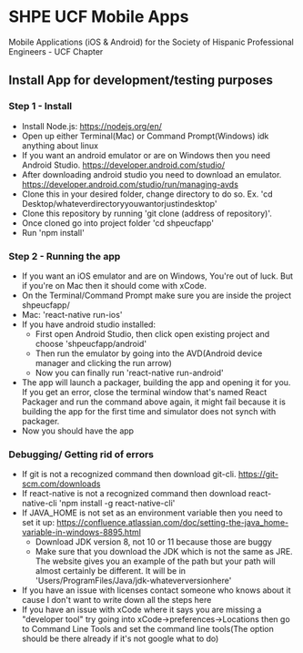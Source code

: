 # SHPE UCF Mobile Apps
Mobile Applications (iOS & Android) for the Society of Hispanic Professional Engineers - UCF Chapter

## Install App for development/testing purposes

### Step 1 - Install
* Install Node.js: https://nodejs.org/en/
* Open up either Terminal(Mac) or Command Prompt(Windows) idk anything about linux
* If you want an android emulator or are on Windows then you need Android Studio. https://developer.android.com/studio/
* After downloading android studio you need to download an emulator. https://developer.android.com/studio/run/managing-avds
* Clone this in your desired folder, change directory to do so. Ex. 'cd Desktop/whateverdirectoryyouwantorjustindesktop'
* Clone this repository by running 'git clone (address of repository)'. 
* Once cloned go into project folder 'cd shpeucfapp'
* Run 'npm install'


### Step 2 - Running the app
* If you want an iOS emulator and are on Windows, You're out of luck. But if you're on Mac then it should come with xCode.
* On the Terminal/Command Prompt make sure you are inside the project shpeucfapp/
* Mac: 'react-native run-ios'
* If you have android studio installed: 
  * First open Android Studio, then click open existing project and choose 'shpeucfapp/android'
  * Then run the emulator by going into the AVD(Android device manager and clicking the run arrow)
  * Now you can finally run 'react-native run-android'
* The app will launch a packager, building the app and opening it for you. If you get an error, close the terminal window that's named React Packager and run the command above again, it might fail because it is building the app for the first time and simulator does not synch with packager. 
* Now you should have the app

### Debugging/ Getting rid of errors
* If git is not a recognized command then download git-cli. https://git-scm.com/downloads
* If react-native is not a recognized command then download react-native-cli 'npm install -g react-native-cli'
* If JAVA_HOME is not set as an environment variable then you need to set it up: https://confluence.atlassian.com/doc/setting-the-java_home-variable-in-windows-8895.html   
  * Download JDK version 8, not 10 or 11 because those are buggy
  * Make sure that you download the JDK which is not the same as JRE. The website gives you an example of the path but your path will almost certainly be different. It will be in 'Users/ProgramFiles/Java/jdk-whateverversionhere'
* If you have an issue with licenses contact someone who knows about it cause I don't want to write down all the steps here
* If you have an issue with xCode where it says you are missing a "developer tool" try going into xCode->preferences->Locations then go to Command Line Tools and set the command line tools(The option should be there already if it's not google what to do)
